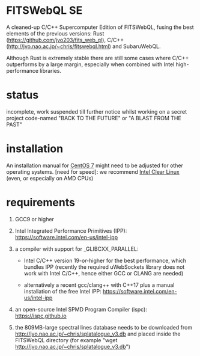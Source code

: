 # FITSWebQL SE
A cleaned-up C/C++ Supercomputer Edition of FITSWebQL, fusing the best elements of the previous versions: Rust (https://github.com/jvo203/fits_web_ql), C/C++ (http://jvo.nao.ac.jp/~chris/fitswebql.html) and SubaruWebQL.

Although Rust is extremely stable there are still some cases where C/C++ outperforms by a large margin, especially when combined with Intel high-performance libraries.

# status
incomplete, work suspended till further notice whilst working on a secret project code-named "BACK TO THE FUTURE" or "A BLAST FROM THE PAST"

# installation
An installation manual for [CentOS 7](CentOS7.md) might need to be adjusted for other operating systems. [need for speed]: we recommend [Intel Clear Linux](Clear_Linux.md) (even, or especially on AMD CPUs)

# requirements
1. GCC9 or higher
2. Intel Integrated Performance Primitives (IPP): https://software.intel.com/en-us/intel-ipp

3. a compiler with support for _GLIBCXX_PARALLEL:

    * Intel C/C++ version 19-or-higher for the best performance, which bundles IPP (recently the required uWebSockets library does not work with Intel C/C++, hence either GCC or CLANG are needed)

    * alternatively a recent gcc/clang++ with C++17 plus a manual installation of the free Intel IPP: https://software.intel.com/en-us/intel-ipp

4. an open-source Intel SPMD Program Compiler (ispc): https://ispc.github.io

5. the 809MB-large spectral lines database needs to be downloaded from http://jvo.nao.ac.jp/~chris/splatalogue_v3.db and placed inside the FITSWebQL directory (for example "wget http://jvo.nao.ac.jp/~chris/splatalogue_v3.db")


